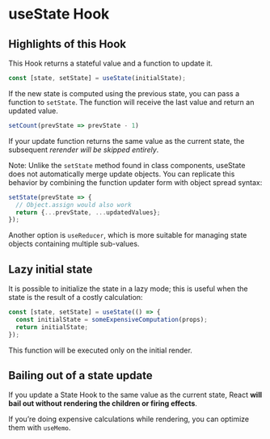 # useState Hook

## Highlights of this Hook

This Hook returns a stateful value and a function to update it.

```js
const [state, setState] = useState(initialState);
```

If the new state is computed using the previous state, you can pass a function to `setState`. The function will receive the last value and return an updated value.

```js
setCount(prevState => prevState - 1)
```

If your update function returns the same value as the current state, the subsequent *rerender will be skipped entirely*.

Note: Unlike the `setState` method found in class components, useState does not automatically merge update objects. You can replicate this behavior by combining the function updater form with object spread syntax:

```js
setState(prevState => {
  // Object.assign would also work
  return {...prevState, ...updatedValues};
});
```

Another option is `useReducer`, which is more suitable for managing state objects containing multiple sub-values.

## Lazy initial state

It is possible to initialize the state in a lazy mode; this is useful when the state is the result of a costly calculation:

```js
const [state, setState] = useState(() => {
  const initialState = someExpensiveComputation(props);
  return initialState;
});
```

This function will be executed only on the initial render.

## Bailing out of a state update

If you update a State Hook to the same value as the current state, React **will bail out without rendering the children or firing effects**.

If you’re doing expensive calculations while rendering, you can optimize them with `useMemo`.